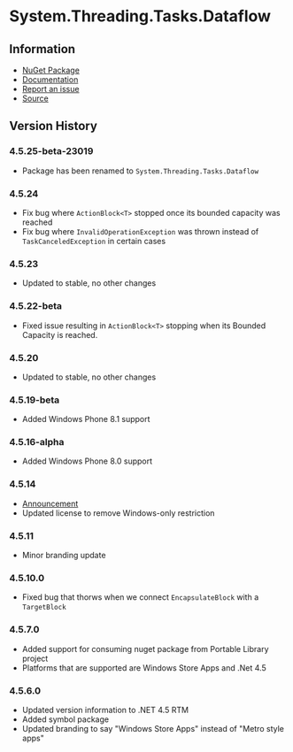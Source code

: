# System.Threading.Tasks.Dataflow

## Information

* [NuGet Package](http://nuget.org/packages/System.Threading.Tasks.Dataflow)
* [Documentation](http://msdn.microsoft.com/en-us/library/hh228603.aspx)
* [Report an issue](http://github.com/dotnet/corefx/issues/new)
* [Source](https://github.com/dotnet/corefx/tree/master/src)

## Version History

### 4.5.25-beta-23019

* Package has been renamed to `System.Threading.Tasks.Dataflow`

### 4.5.24

* Fix bug where `ActionBlock<T>` stopped once its bounded capacity was reached
* Fix bug where `InvalidOperationException` was thrown instead of
  `TaskCanceledException` in certain cases

### 4.5.23

* Updated to stable, no other changes

### 4.5.22-beta

* Fixed issue resulting in `ActionBlock<T>` stopping when its Bounded Capacity
  is reached.

### 4.5.20

* Updated to stable, no other changes

### 4.5.19-beta

* Added Windows Phone 8.1 support

### 4.5.16-alpha

* Added Windows Phone 8.0 support

### 4.5.14

* [Announcement](http://blogs.msdn.com/b/dotnet/archive/2013/11/13/pcl-and-net-nuget-libraries-are-now-enabled-for-xamarin.aspx)
* Updated license to remove Windows-only restriction

### 4.5.11

* Minor branding update

### 4.5.10.0

* Fixed bug that thorws when we connect `EncapsulateBlock` with a `TargetBlock`

### 4.5.7.0

* Added support for consuming nuget package from Portable Library project
* Platforms that are supported are Windows Store Apps and .Net 4.5

### 4.5.6.0

* Updated version information to .NET 4.5 RTM
* Added symbol package
* Updated branding to say "Windows Store Apps" instead of "Metro style apps"
